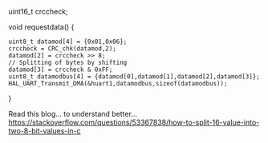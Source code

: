 

uint16_t crccheck;

void requestdata()
{
	
	uint8_t datamod[4] = {0x01,0x06};
	crccheck = CRC_chk(datamod,2);
	datamod[2] = crccheck >> 8;                                                           // Splitting of bytes by shifting
	datamod[3] = crccheck & 0xFF;
	uint8_t datamodbus[4] = {datamod[0],datamod[1],datamod[2],datamod[3]};
	HAL_UART_Transmit_DMA(&huart1,datamodbus,sizeof(datamodbus));
}


Read this blog...
to understand better...
https://stackoverflow.com/questions/53367838/how-to-split-16-value-into-two-8-bit-values-in-c

